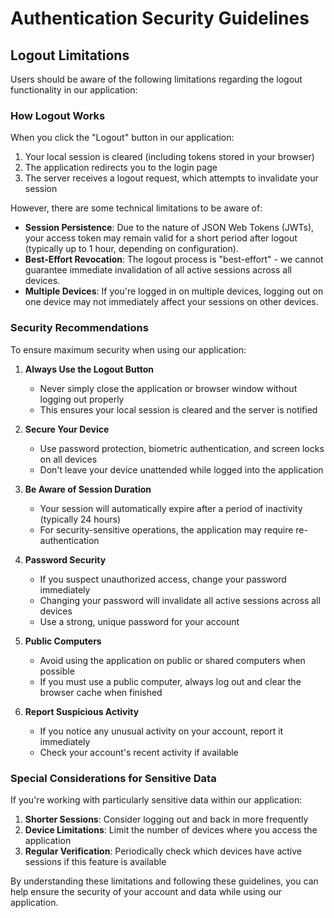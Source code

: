 # Authentication Security Guidelines

## Logout Limitations

Users should be aware of the following limitations regarding the logout functionality in our application:

### How Logout Works

When you click the "Logout" button in our application:

1. Your local session is cleared (including tokens stored in your browser)
2. The application redirects you to the login page
3. The server receives a logout request, which attempts to invalidate your session

However, there are some technical limitations to be aware of:

- **Session Persistence**: Due to the nature of JSON Web Tokens (JWTs), your access token may remain valid for a short period after logout (typically up to 1 hour, depending on configuration).
- **Best-Effort Revocation**: The logout process is "best-effort" - we cannot guarantee immediate invalidation of all active sessions across all devices.
- **Multiple Devices**: If you're logged in on multiple devices, logging out on one device may not immediately affect your sessions on other devices.

### Security Recommendations

To ensure maximum security when using our application:

1. **Always Use the Logout Button**
   - Never simply close the application or browser window without logging out properly
   - This ensures your local session is cleared and the server is notified

2. **Secure Your Device**
   - Use password protection, biometric authentication, and screen locks on all devices
   - Don't leave your device unattended while logged into the application

3. **Be Aware of Session Duration**
   - Your session will automatically expire after a period of inactivity (typically 24 hours)
   - For security-sensitive operations, the application may require re-authentication

4. **Password Security**
   - If you suspect unauthorized access, change your password immediately
   - Changing your password will invalidate all active sessions across all devices
   - Use a strong, unique password for your account

5. **Public Computers**
   - Avoid using the application on public or shared computers when possible
   - If you must use a public computer, always log out and clear the browser cache when finished

6. **Report Suspicious Activity**
   - If you notice any unusual activity on your account, report it immediately
   - Check your account's recent activity if available

### Special Considerations for Sensitive Data

If you're working with particularly sensitive data within our application:

1. **Shorter Sessions**: Consider logging out and back in more frequently
2. **Device Limitations**: Limit the number of devices where you access the application
3. **Regular Verification**: Periodically check which devices have active sessions if this feature is available

By understanding these limitations and following these guidelines, you can help ensure the security of your account and data while using our application. 